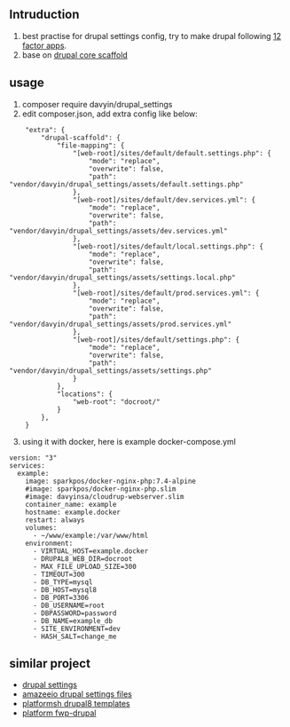 ## Intruduction
1. best practise for drupal settings config, try to make drupal following [12 factor apps](https://12factor.net/zh_cn/).
2. base on [drupal core scaffold](https://github.com/drupal/core-composer-scaffold)

## usage
1. composer require davyin/drupal_settings
2. edit composer.json, add extra config like below:
```
    "extra": {
        "drupal-scaffold": {
            "file-mapping": {
                "[web-root]/sites/default/default.settings.php": {
                    "mode": "replace",
                    "overwrite": false,
                    "path": "vendor/davyin/drupal_settings/assets/default.settings.php"
                },
                "[web-root]/sites/default/dev.services.yml": {
                    "mode": "replace",
                    "overwrite": false,
                    "path": "vendor/davyin/drupal_settings/assets/dev.services.yml"
                },
                "[web-root]/sites/default/local.settings.php": {
                    "mode": "replace",
                    "overwrite": false,
                    "path": "vendor/davyin/drupal_settings/assets/settings.local.php"
                },
                "[web-root]/sites/default/prod.services.yml": {
                    "mode": "replace",
                    "overwrite": false,
                    "path": "vendor/davyin/drupal_settings/assets/prod.services.yml"
                },
                "[web-root]/sites/default/settings.php": {
                    "mode": "replace",
                    "overwrite": false,
                    "path": "vendor/davyin/drupal_settings/assets/settings.php"
                }
            },
            "locations": {
                "web-root": "docroot/"
            }
        },
    }
```
3. using it with docker, here is example docker-compose.yml
```
version: "3"
services:
  example:
    image: sparkpos/docker-nginx-php:7.4-alpine
    #image: sparkpos/docker-nginx-php.slim
    #image: davyinsa/cloudrup-webserver.slim
    container_name: example
    hostname: example.docker
    restart: always
    volumes:
      - ~/www/example:/var/www/html
    environment:
      - VIRTUAL_HOST=example.docker
      - DRUPAL8_WEB_DIR=docroot
      - MAX_FILE_UPLOAD_SIZE=300
      - TIMEOUT=300
      - DB_TYPE=mysql
      - DB_HOST=mysql8
      - DB_PORT=3306
      - DB_USERNAME=root
      - DBPASSWORD=password
      - DB_NAME=example_db
      - SITE_ENVIRONMENT=dev
      - HASH_SALT=change_me
```

## similar project
* [drupal settings](https://github.com/pog-vupar/drupal-settings)
* [amazeeio drupal settings files](https://github.com/amazeeio/drupal-setting-files)
* [platformsh drupal8 templates](https://github.com/platformsh-templates/drupal8/tree/master/web/sites/default)
* [platform fwp-drupal](https://github.com/platformsh/fwp-drupal/tree/master/web/sites/default)